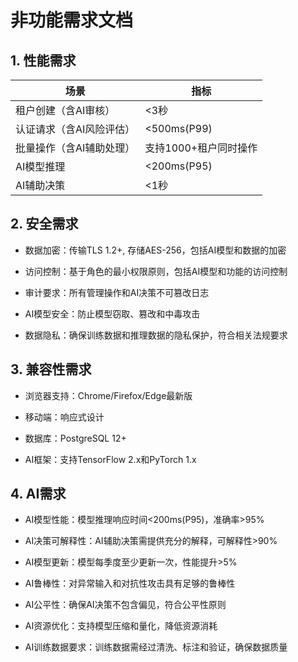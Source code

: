 # 非功能需求文档
## 1. 性能需求
| 场景 | 指标 |
|------|------|
| 租户创建（含AI审核） | <3秒 |
| 认证请求（含AI风险评估） | <500ms(P99) |
| 批量操作（含AI辅助处理） | 支持1000+租户同时操作 |
| AI模型推理 | <200ms(P95) |
| AI辅助决策 | <1秒 |

## 2. 安全需求

- 数据加密：传输TLS 1.2+, 存储AES-256，包括AI模型和数据的加密

- 访问控制：基于角色的最小权限原则，包括AI模型和功能的访问控制

- 审计要求：所有管理操作和AI决策不可篡改日志

- AI模型安全：防止模型窃取、篡改和中毒攻击

- 数据隐私：确保训练数据和推理数据的隐私保护，符合相关法规要求

## 3. 兼容性需求

- 浏览器支持：Chrome/Firefox/Edge最新版

- 移动端：响应式设计

- 数据库：PostgreSQL 12+

- AI框架：支持TensorFlow 2.x和PyTorch 1.x

## 4. AI需求

- AI模型性能：模型推理响应时间<200ms(P95)，准确率>95%

- AI决策可解释性：AI辅助决策需提供充分的解释，可解释性>90%

- AI模型更新：模型每季度至少更新一次，性能提升>5%

- AI鲁棒性：对异常输入和对抗性攻击具有足够的鲁棒性

- AI公平性：确保AI决策不包含偏见，符合公平性原则

- AI资源优化：支持模型压缩和量化，降低资源消耗

- AI训练数据要求：训练数据需经过清洗、标注和验证，确保数据质量